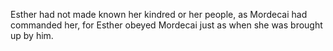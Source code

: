 Esther had not made known her kindred or her people, as Mordecai had commanded her, for Esther obeyed Mordecai just as when she was brought up by him.
